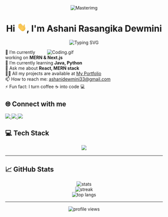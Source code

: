 <div align="center">
  <img src="https://i.postimg.cc/kXZW07sW/dewbanner2.png" alt="Masterimg" />
</div>

<h1 align="center">Hi <img src="https://raw.githubusercontent.com/ABSphreak/ABSphreak/master/gifs/Hi.gif" width="30px">, I'm Ashani Rasangika Dewmini</h1>

<p align="center">
  <img src="https://readme-typing-svg.herokuapp.com?font=Fira+Code&weight=600&pause=1000&center=true&vCenter=true&width=435&lines=Full+Stack+Developer;MERN+%7C+Next.js+%7C+Java+%7C+Python;Open+Source+Contributor;Passionate+Coder+%F0%9F%92%BB" alt="Typing SVG" />
</p>

<img align="right" width="370" src="https://user-images.githubusercontent.com/74038190/219923809-b86dc415-a0c2-4a38-bc88-ad6cf06395a8.gif" alt="Coding.gif">

🔭 I’m currently working on **MERN & Next.js**<br>
🌱 I’m currently learning **Java, Python**<br>
💬 Ask me about **React, MERN stack**<br>
👨‍💻 All my projects are available at [My Portfolio](https://portfolio-ashani.vercel.app/)<br>
📫 How to reach me: ashanidewmini33@gmail.com<br>
⚡ Fun fact: I turn coffee ☕ into code 💻<br>

## 🌐 Connect with me
<p align="left">
  <a href="https://linkedin.com/in/ashani-rasangika" target="_blank">
    <img src="https://img.shields.io/badge/LinkedIn-%230077B5.svg?style=for-the-badge&logo=linkedin&logoColor=white"/>
  </a>
  <a href="https://stackoverflow.com/users/21202969/ashani-rasangika" target="_blank">
    <img src="https://img.shields.io/badge/StackOverflow-FE7A16?style=for-the-badge&logo=stack-overflow&logoColor=white"/>
  </a>
  </a>
  <a href="https://www.hackerrank.com/ashanidewmini33" target="_blank">
    <img src="https://img.shields.io/badge/-HackerRank-2EC866?style=for-the-badge&logo=HackerRank&logoColor=white"/>
  </a>
</p>

## 💻 Tech Stack
<p align="center">
  <img src="https://skillicons.dev/icons?i=html,css,js,react,nextjs,nodejs,express,mongodb,mysql,java,python,c,cpp,php,spring,vue,figma,bootstrap,azure,firebase,git,postman,linux" /><br/>
</p>

---

## 📈 GitHub Stats
<p align="center">
  <img src="https://github-readme-stats.vercel.app/api?username=ashani-rasangika&show_icons=true&theme=dark&hide_border=false&title_color=ff79c6&text_color=66d9ef&icon_color=50fa7b&border_color=ff79c6" alt="stats"/>
  <br/>
  <img src="https://github-readme-streak-stats.herokuapp.com/?user=ashani-rasangika&theme=dark&hide_border=false&ring=ff79c6&fire=ff79c6&currStreakLabel=50fa7b&sideNums=66d9ef&sideLabels=66d9ef&dates=66d9ef" alt="streak"/>
  <br/>
  <img src="https://github-readme-stats.vercel.app/api/top-langs/?username=ashani-rasangika&layout=compact&theme=dark&hide_border=false&title_color=ff79c6&text_color=66d9ef&border_color=ff79c6" alt="top langs"/>
</p>

---

<p align="center">
  <img src="https://img.shields.io/badge/Profile%20views-{{%20hits%20}}-ff69b4?style=flat" alt="profile views"/>
</p>



